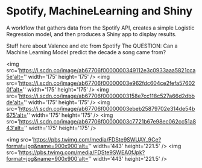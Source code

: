 # Spotify, MachineLearning and Shiny
A workflow that gathers data from the Spotify API, creates a simple Logistic Regression model, and then produces a Shiny app to display results.

Stuff here about Valence and etc from Spotify 
The QUESTION: Can a Machine Learning Model predict the decade a song came from? 

<img src='https://i.scdn.co/image/ab67706f0000000349112e3c0933aaa5821cca5e'alt='' width='175' height='175' />
<img src='https://i.scdn.co/image/ab67706f00000003e962fdc604ce2fefa576020f'alt='' width='175' height='175' />
<img src='https://i.scdn.co/image/ab67706f00000003158e7cc118c527a66d2dbbde'alt='' width='175' height='175' />
<img src='https://i.scdn.co/image/ab67706f00000003ebeb25879702e314de54b675'alt='' width='175' height='175' />
<img src='https://i.scdn.co/image/ab67706f00000003c7721b67e98ec062cc51a843'alt='' width='175' height='175' />

<img src='https://pbs.twimg.com/media/FDSte9SWUAY_9Ce?format=jpg&name=900x900'alt='' width='443' height='221.5' />
<img src='https://pbs.twimg.com/media/FDSte9SWEA0fJpk?format=jpg&name=900x900'alt='' width='443' height='221.5' />
